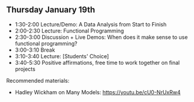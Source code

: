 ## Thursday January 19th

  * 1:30-2:00 Lecture/Demo: A Data Analysis from Start to Finish
  * 2:00-2:30 Lecture: Functional Programming
  * 2:30-3:00 Discussion + Live Demos: When does it make sense to use functional programming?
  * 3:00-3:10 Break
  * 3:10-3:40 Lecture: [Students' Choice]
  * 3:40-5:30 Positive affirmations, free time to work together on final projects

Recommended materials: 

  * Hadley Wickham on Many Models: https://youtu.be/cU0-NrUxRw4